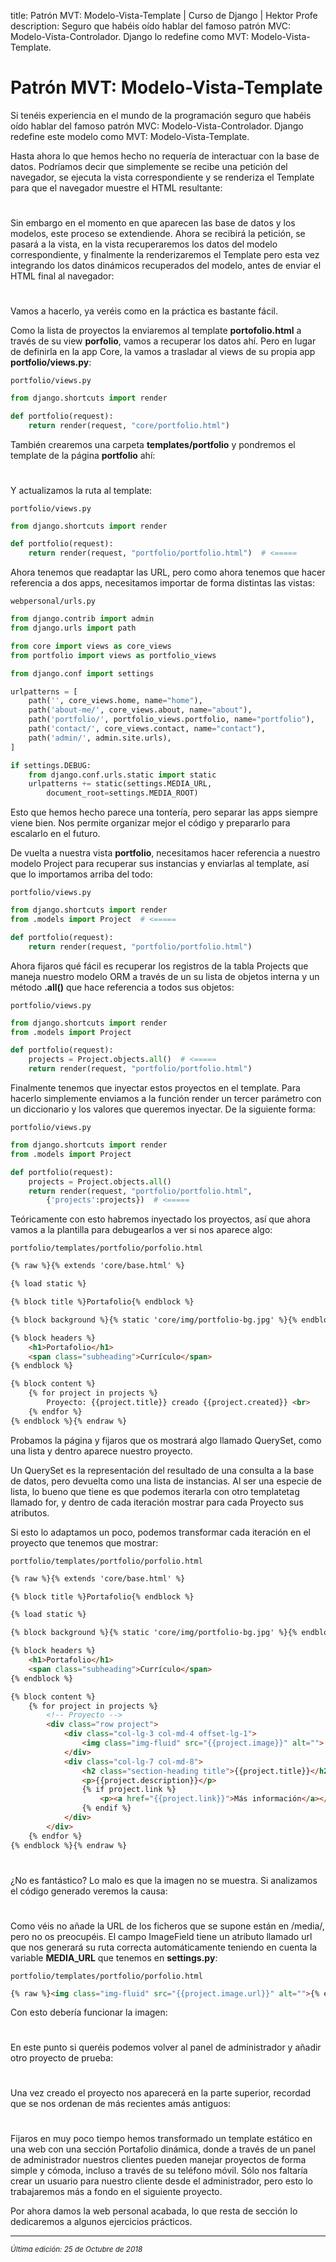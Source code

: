 title: Patrón MVT: Modelo-Vista-Template | Curso de Django | Hektor Profe
description: Seguro que habéis oído hablar del famoso patrón MVC: Modelo-Vista-Controlador. Django lo redefine como MVT: Modelo-Vista-Template.

<style>
.admonition.note > .superfences-tabs > label:hover, .headerlink{ color: #018dc5 !important; }
.admonition.note { box-shadow: none; margin: 0; padding: 0; border-left: 0; border-radius: 0; font-size: 105%; }
.admonition.note label{ font-size: 91%; }
.admonition.note > .admonition-title { display: none; }
</style>

# Patrón MVT: Modelo-Vista-Template

Si tenéis experiencia en el mundo de la programación seguro que habéis oído hablar del famoso patrón MVC: Modelo-Vista-Controlador. Django redefine este modelo como MVT: Modelo-Vista-Template.

Hasta ahora lo que hemos hecho no requería de interactuar con la base de datos. Podríamos decir que simplemente se recibe una petición del navegador, se ejecuta la vista correspondiente y se renderiza el Template para que el navegador muestre el HTML resultante:

<div style="text-align:center;margin-top:25px"><img class="lazy" data-src="{{cdn}}/django/45.png"/></div>

Sin embargo en el momento en que aparecen las base de datos y los modelos, este proceso se extendiende. Ahora se recibirá la petición, se pasará a la vista, en la vista recuperaremos los datos del modelo correspondiente, y finalmente la renderizaremos el Template pero esta vez integrando los datos dinámicos recuperados del modelo, antes de enviar el HTML final al navegador:

<div style="text-align:center;margin-top:25px"><img class="lazy" data-src="{{cdn}}/django/46.png"/></div>

Vamos a hacerlo, ya veréis como en la práctica es bastante fácil.

Como la lista de proyectos la enviaremos al template **portofolio.html** a través de su view **porfolio**, vamos a recuperar los datos ahí. Pero en lugar de definirla en la app Core, la vamos a trasladar al views de su propia app **portfolio/views.py**:

`portfolio/views.py`
```python
from django.shortcuts import render

def portfolio(request):
    return render(request, "core/portfolio.html")
```

También crearemos una carpeta **templates/portfolio** y pondremos el template de la página **portfolio** ahí:

<div style="text-align:center;margin-top:25px"><img class="lazy" data-src="{{cdn}}/django/54.png"/></div>

Y actualizamos la ruta al template:

`portfolio/views.py`
```python
from django.shortcuts import render

def portfolio(request):
    return render(request, "portfolio/portfolio.html")  # <=====
```

Ahora tenemos que readaptar las URL, pero como ahora tenemos que hacer referencia a dos apps, necesitamos importar de forma distintas las vistas:

`webpersonal/urls.py`
```python
from django.contrib import admin
from django.urls import path

from core import views as core_views
from portfolio import views as portfolio_views

from django.conf import settings

urlpatterns = [
    path('', core_views.home, name="home"),
    path('about-me/', core_views.about, name="about"),
    path('portfolio/', portfolio_views.portfolio, name="portfolio"),
    path('contact/', core_views.contact, name="contact"),
    path('admin/', admin.site.urls),
]

if settings.DEBUG:
    from django.conf.urls.static import static
    urlpatterns += static(settings.MEDIA_URL,
        document_root=settings.MEDIA_ROOT)
```

Esto que hemos hecho parece una tontería, pero separar las apps siempre viene bien. Nos permite organizar mejor el código y prepararlo para escalarlo en el futuro.

De vuelta a nuestra vista **portfolio**, necesitamos hacer referencia a nuestro modelo Project para recuperar sus instancias y enviarlas al template, así que lo importamos arriba del todo:

`portfolio/views.py`
```python
from django.shortcuts import render
from .models import Project  # <=====

def portfolio(request):
    return render(request, "portfolio/portfolio.html")
```

Ahora fijaros qué fácil es recuperar los registros de la tabla Projects que maneja nuestro modelo ORM a través de un su lista de objetos interna y un método **.all()** que hace referencia a todos sus objetos:

`portfolio/views.py`
```python
from django.shortcuts import render
from .models import Project

def portfolio(request):
    projects = Project.objects.all()  # <=====
    return render(request, "portfolio/portfolio.html")
```

Finalmente tenemos que inyectar estos proyectos en el template. Para hacerlo simplemente enviamos a la función render un tercer parámetro con un diccionario y los valores que queremos inyectar. De la siguiente forma:

`portfolio/views.py`
```python
from django.shortcuts import render
from .models import Project

def portfolio(request):
    projects = Project.objects.all()  
    return render(request, "portfolio/portfolio.html", 
        {'projects':projects})  # <=====
```

Teóricamente con esto habremos inyectado los proyectos, así que ahora vamos a la plantilla para debugearlos a ver si nos aparece algo:

`portfolio/templates/portfolio/porfolio.html`
```html
{% raw %}{% extends 'core/base.html' %}

{% load static %}

{% block title %}Portafolio{% endblock %}

{% block background %}{% static 'core/img/portfolio-bg.jpg' %}{% endblock %}

{% block headers %}
    <h1>Portafolio</h1>
    <span class="subheading">Currículo</span>
{% endblock %}

{% block content %}
    {% for project in projects %}
        Proyecto: {{project.title}} creado {{project.created}} <br>
    {% endfor %}
{% endblock %}{% endraw %}
``` 

Probamos la página y fijaros que os mostrará algo llamado QuerySet, como una lista y dentro aparece nuestro proyecto.

Un QuerySet es la representación del resultado de una consulta a la base de datos, pero devuelta como una lista de instancias. Al ser una especie de lista,  lo bueno que tiene es que podemos iterarla con otro templatetag llamado for, y dentro de cada iteración mostrar para cada Proyecto sus atributos.

Si esto lo adaptamos un poco, podemos transformar cada iteración en el proyecto que tenemos que mostrar:

`portfolio/templates/portfolio/porfolio.html`
```html
{% raw %}{% extends 'core/base.html' %}

{% block title %}Portafolio{% endblock %}

{% load static %}

{% block background %}{% static 'core/img/portfolio-bg.jpg' %}{% endblock %}

{% block headers %}
    <h1>Portafolio</h1>
    <span class="subheading">Currículo</span>
{% endblock %}

{% block content %}
    {% for project in projects %}
        <!-- Proyecto -->
        <div class="row project">  	
            <div class="col-lg-3 col-md-4 offset-lg-1">
                <img class="img-fluid" src="{{project.image}}" alt="">
            </div>
            <div class="col-lg-7 col-md-8">
                <h2 class="section-heading title">{{project.title}}</h2>   
                <p>{{project.description}}</p>
                {% if project.link %}
                    <p><a href="{{project.link}}">Más información</a></p>
                {% endif %}
            </div>
        </div>
    {% endfor %}
{% endblock %}{% endraw %}
``` 

<div style="text-align:center;margin-top:25px"><img class="lazy" data-src="{{cdn}}/django/49.png" style="max-width: 500px"/></div>

¿No es fantástico? Lo malo es que la imagen no se muestra. Si analizamos el código generado veremos la causa:

<div style="text-align:center;margin-top:25px"><img class="lazy" data-src="{{cdn}}/django/53.png"/></div>

Como véis no añade la URL de los ficheros que se supone están en /media/, pero no os preocupéis. El campo ImageField tiene un atributo llamado url que nos generará su ruta correcta automáticamente teniendo en cuenta la variable **MEDIA_URL** que tenemos en **settings.py**:

`portfolio/templates/portfolio/porfolio.html`
```html
{% raw %}<img class="img-fluid" src="{{project.image.url}}" alt="">{% endraw %}
``` 

Con esto debería funcionar la imagen:

<div style="text-align:center;margin-top:25px"><img class="lazy" data-src="{{cdn}}/django/50.png"/></div>

En este punto si queréis podemos volver al panel de administrador y añadir otro proyecto de prueba:

<div style="text-align:center;margin-top:25px"><img class="lazy" data-src="{{cdn}}/django/51.png"/></div>

Una vez creado el proyecto nos aparecerá en la parte superior, recordad que se nos ordenan de más recientes amás antiguos:

<div style="text-align:center;margin-top:25px"><img class="lazy" data-src="{{cdn}}/django/52.png"/></div>

Fijaros en muy poco tiempo hemos transformado un template estático en una web con una sección Portafolio dinámica, donde a través de un panel de administrador nuestros clientes pueden manejar proyectos de forma simple y cómoda, incluso a través de su teléfono móvil. Sólo nos faltaría crear un usuario para nuestro cliente desde el administrador, pero esto lo trabajaremos más a fondo en el siguiente proyecto. 

Por ahora damos la web personal acabada, lo que resta de sección lo dedicaremos a algunos ejercicios prácticos.

___
<small class="edited"><i>Última edición: 25 de Octubre de 2018</i></small>